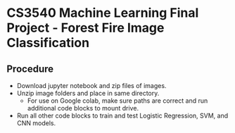 # CS3540 Machine Learning Final Project - Forest Fire Image Classification

## Procedure
- Download jupyter notebook and zip files of images.
- Unzip image folders and place in same directory.
  - For use on Google colab, make sure paths are correct and run additional code blocks to mount drive.
- Run all other code blocks to train and test Logistic Regression, SVM, and CNN models.
